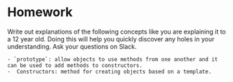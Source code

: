 # Homework
Write out explanations of the following concepts like you are explaining it to a 12 year old.  Doing this will help you quickly discover any holes in your understanding.  Ask your questions on Slack.

	- `prototype`: allow objects to use methods from one another and it can be used to add methods to constructors.
	-  Constructors: method for creating objects based on a template. 
